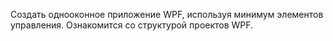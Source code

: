 ﻿Создать однооконное приложение WPF, используя минимум элементов управления. 
Ознакомится со структурой проектов WPF.